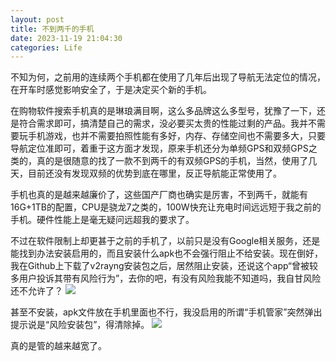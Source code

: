 ```yaml
---
layout: post
title: 不到两千的手机
date: 2023-11-19 21:04:30
categories: Life
---
```

不知为何，之前用的连续两个手机都在使用了几年后出现了导航无法定位的情况，在开车时感觉影响安全了，于是决定买个新的手机。

在购物软件搜索手机真的是琳琅满目啊，这么多品牌这么多型号，犹豫了一下，还是符合需求即可，搞清楚自己的需求，没必要买太贵的性能过剩的产品。我并不需要玩手机游戏，也并不需要拍照性能有多好，内存、存储空间也不需要多大，只要导航定位准即可，着重于这方面才发现，原来手机还分为单频GPS和双频GPS之类的，真的是很随意的找了一款不到两千的有双频GPS的手机，当然，使用了几天，目前还没有发现双频的优势到底在哪里，反正导航能正常使用了。

手机也真的是越来越廉价了，这些国产厂商也确实是厉害，不到两千，就能有16G+1TB的配置，CPU是骁龙7之类的，100W快充让充电时间远远短于我之前的手机。硬件性能上是毫无疑问远超我的要求了。

不过在软件限制上却更甚于之前的手机了，以前只是没有Google相关服务，还是能找到办法安装启用的，而且安装什么apk也不会强行阻止不给安装。现在倒好，我在Github上下载了v2rayng安装包之后，居然阻止安装，还说这个app“曾被较多用户投诉其带有风险行为”，去你的吧，有没有风险我能不知道吗，我自甘风险还不允许了？
![](https://ucarecdn.com/f8e5fefc-4d52-4e5b-a96e-0c582721b603/3401.webp)

甚至不安装，apk文件放在手机里面也不行，我没启用的所谓“手机管家”突然弹出提示说是“风险安装包”，得清除掉。
![](https://ucarecdn.com/a51175d8-4c55-4a70-b3f1-f3808171c647/3402.webp)

真的是管的越来越宽了。
